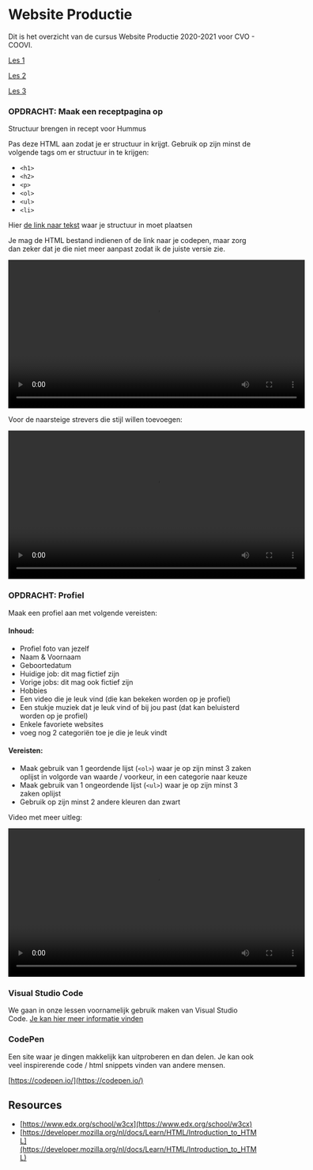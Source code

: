 # Website Productie

Dit is het overzicht van de cursus Website Productie 2020-2021 voor CVO - COOVI.

[Les 1](./les_01/README.md)

[Les 2](./les_02/README.md)

[Les 3](./les_03/README.md)

### OPDRACHT: Maak een receptpagina op

Structuur brengen in recept voor Hummus

Pas deze HTML aan zodat je er structuur in krijgt. Gebruik op zijn minst de volgende tags om er structuur in te krijgen:
- `<h1>`
- `<h2>`
- `<p>`
- `<ol>`
- `<ul>`
- `<li>`

Hier [de link naar tekst](https://codepen.io/GoldFlow/pen/yLaNRgZ) waar je structuur in moet plaatsen

Je mag de HTML bestand indienen of de link naar je codepen, maar zorg dan zeker dat je die niet meer aanpast zodat ik de juiste versie zie.

<video width="600" controls>
<source src="recept-opdracht.mkv">
</video>

Voor de naarsteige strevers die stijl willen toevoegen:

<video width="600" controls>
<source src="stijl-toevoegen-inline.mkv">
</video>

### OPDRACHT: Profiel

Maak een profiel aan met volgende vereisten:

#### Inhoud:
* Profiel foto van jezelf
* Naam & Voornaam
* Geboortedatum
* Huidige job: dit mag fictief zijn
* Vorige jobs: dit mag ook fictief zijn
* Hobbies
* Een video die je leuk vind (die kan bekeken worden op je profiel)
* Een stukje muziek dat je leuk vind of bij jou past (dat kan beluisterd worden op je profiel)
* Enkele favoriete websites
* voeg nog 2 categoriën toe je die je leuk vindt

#### Vereisten:
* Maak gebruik van 1 geordende lijst (`<ol>`) waar je op zijn minst 3 zaken oplijst in volgorde van waarde / voorkeur, in een categorie naar keuze
* Maak gebruik van 1 ongeordende lijst (`<ul>`) waar je op zijn minst 3 zaken oplijst
* Gebruik op zijn minst 2 andere kleuren dan zwart

Video met meer uitleg:

<video width="600" controls>
<source src="profiel-opdracht.mkv">
</video>

### Visual Studio Code

We gaan in onze lessen voornamelijk gebruik maken van Visual Studio Code. [Je kan hier meer informatie vinden](visual-code-extensions.md)

### CodePen
Een site waar je dingen makkelijk kan uitproberen en dan delen. Je kan ook veel inspirerende code / html snippets vinden van andere mensen.

[https://codepen.io/](https://codepen.io/)

## Resources

-  [https://www.edx.org/school/w3cx](https://www.edx.org/school/w3cx)
- [https://developer.mozilla.org/nl/docs/Learn/HTML/Introduction_to_HTML](https://developer.mozilla.org/nl/docs/Learn/HTML/Introduction_to_HTML)